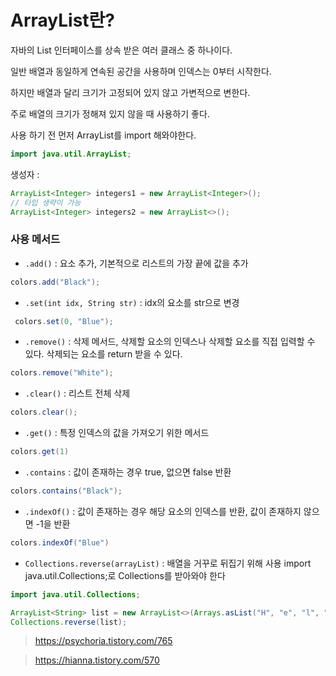 # ArrayList란?

자바의 List 인터페이스를 상속 받은 여러 클래스 중 하나이다. 

일반 배열과 동일하게 연속된 공간을 사용하며 인덱스는 0부터 시작한다.

하지만 배열과 달리 크기가 고정되어 있지 않고 가변적으로 변한다.

주로 배열의 크기가 정해져 있지 않을 때 사용하기 좋다.

사용 하기 전 먼저 ArrayList를 import 해와야한다.

```java
import java.util.ArrayList;
```

생성자 :

```java
ArrayList<Integer> integers1 = new ArrayList<Integer>();
// 타입 생략이 가능
ArrayList<Integer> integers2 = new ArrayList<>();
```

### 사용 메서드

- `.add()`  : 요소 추가, 기본적으로 리스트의 가장 끝에 값을 추가

```java
colors.add("Black");
```

- `.set(int idx, String str)` : idx의 요소를 str으로 변경

```java
 colors.set(0, "Blue");
```

- `.remove()` : 삭제 메서드, 삭제할 요소의 인덱스나 삭제할 요소를 직접 입력할 수 있다. 삭제되는 요소를 return 받을 수 있다.

```java
colors.remove("White");
```

- `.clear()` : 리스트 전체 삭제

```java
colors.clear();
```

- `.get()` : 특정 인덱스의 값을 가져오기 위한 메서드

```java
colors.get(1)
```

- `.contains`  : 값이 존재하는 경우 true, 없으면 false 반환

```java
colors.contains("Black");
```

- `.indexOf()` : 값이 존재하는 경우 해당 요소의 인덱스를 반환, 값이 존재하지 않으면 -1을 반환

```java
colors.indexOf("Blue")
```

- `Collections.reverse(arrayList)` : 배열을 거꾸로 뒤집기 위해 사용
import java.util.Collections;로 Collections를 받아와야 한다

```java
import java.util.Collections;

ArrayList<String> list = new ArrayList<>(Arrays.asList("H", "e", "l", "l", "o"));
Collections.reverse(list);
```

> https://psychoria.tistory.com/765
> 

> https://hianna.tistory.com/570
>